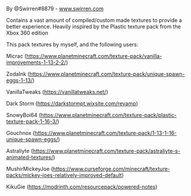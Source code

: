 By @Swirren#8879 - www.swirren.com

Contains a vast amount of compiled/custom made textures to provide a better experience. Heavily inspired by the Plastic texture pack from the Xbox 360 edition


This pack textures by myself, and the following users:


Micrac (https://www.planetminecraft.com/texture-pack/vanilla-improvements-1-13-2-2/)

ZodaInk (https://www.planetminecraft.com/texture-pack/unique-spawn-eggs-1-13/)

VanillaTweaks (https://vanillatweaks.net/)

Dark Storm (https://darkstormpt.wixsite.com/revamp)

SnowyBoi64 (https://www.planetminecraft.com/texture-pack/plastic-texture-pack-1-16-3/)

Gouchnox (https://www.planetminecraft.com/texture-pack/1-13-1-16-unique-spawn-eggs/)

Astraliyte (https://www.planetminecraft.com/texture-pack/astraliyte-s-animated-textures/)

MushirMickeyJoe (https://www.curseforge.com/minecraft/texture-packs/mickey-joes-relatively-improved-default)

KikuGie (https://modrinth.com/resourcepack/powered-notes)
